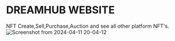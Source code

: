 # DREAMHUB WEBSITE
NFT Create,Sell,Purchase,Auction and see all other platform NFT's.
![Screenshot from 2024-04-11 20-04-12](https://github.com/merndeveloper-hub/Dreamhub-NFT-Platform/assets/67875982/215f0415-6b46-4458-adbd-e7d3487dd746)
